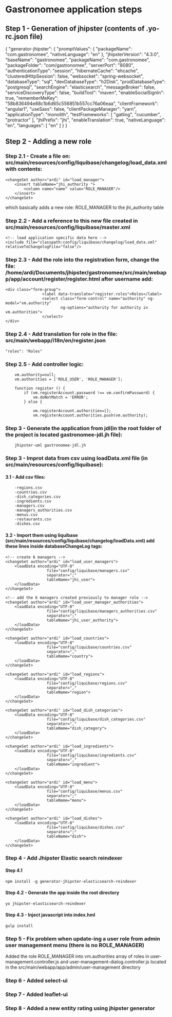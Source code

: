 # Gastronomee application steps

## Step 1 - Generation of jhipster (contents of .yo-rc.json file)

{
  "generator-jhipster": {
    "promptValues": {
      "packageName": "com.gastronomee",
      "nativeLanguage": "en"
    },
    "jhipsterVersion": "4.3.0",
    "baseName": "gastronomee",
    "packageName": "com.gastronomee",
    "packageFolder": "com/gastronomee",
    "serverPort": "8080",
    "authenticationType": "session",
    "hibernateCache": "ehcache",
    "clusteredHttpSession": false,
    "websocket": "spring-websocket",
    "databaseType": "sql",
    "devDatabaseType": "h2Disk",
    "prodDatabaseType": "postgresql",
    "searchEngine": "elasticsearch",
    "messageBroker": false,
    "serviceDiscoveryType": false,
    "buildTool": "maven",
    "enableSocialSignIn": true,
    "rememberMeKey": "58b836494e88c1b6d65c556851b557cc76a06eaa",
    "clientFramework": "angular1",
    "useSass": false,
    "clientPackageManager": "yarn",
    "applicationType": "monolith",
    "testFrameworks": [
      "gatling",
      "cucumber",
      "protractor"
    ],
    "jhiPrefix": "jhi",
    "enableTranslation": true,
    "nativeLanguage": "en",
    "languages": [
      "en"
    ]
  }
}

## Step 2 - Adding a new role 

### Step 2.1 - Create a file on: src/main/resources/config/liquibase/changelog/load_data.xml with contents:

<?xml version="1.0" encoding="utf-8"?>
<databaseChangeLog
    xmlns="http://www.liquibase.org/xml/ns/dbchangelog"
    xmlns:xsi="http://www.w3.org/2001/XMLSchema-instance"
    xsi:schemaLocation="http://www.liquibase.org/xml/ns/dbchangelog http://www.liquibase.org/xml/ns/dbchangelog/dbchangelog-3.5.xsd">

	<changeSet author="ardi" id="load_manager">
	    <insert tableName="jhi_authority ">
	        <column name="name" value="ROLE_MANAGER"/>
	    </insert>
	</changeSet>

</databaseChangeLog>


which basically adds a new role: ROLE_MANAGER to the jhi_authority table

### Step 2.2 - Add a reference to this new file created in src/main/resources/config/liquibase/master.xml 

    <!-- load application specific data here -->
    <include file="classpath:config/liquibase/changelog/load_data.xml" relativeToChangelogFile="false"/>
    

### Step 2.3 - Add the role into the registration form, change the file: /home/ardi/Documents/jhipster/gastronomee/src/main/webapp/app/account/register/register.html after username add:

    <div class="form-group">
		            <label data-translate="register.roles">Roles</label>
		            <select class="form-control" name="authority" ng-model="vm.authority"
		                    ng-options="authority for authority in vm.authorities">		               
		            </select>
	</div>


### Step 2.4 - Add translation for role in the file: src/main/webapp/i18n/en/register.json
	"roles": "Roles"

### Step 2.5 - Add controller logic:

        vm.authority=null;
        vm.authorities = ['ROLE_USER', 'ROLE_MANAGER'];
        
        function register () {
            if (vm.registerAccount.password !== vm.confirmPassword) {
                vm.doNotMatch = 'ERROR';
            } else {
            	
            	vm.registerAccount.authorities=[];
            	vm.registerAccount.authorities.push(vm.authority); 

### Step 3 - Generate the application from jdl(in the root folder of the project is located gastronomee-jdl.jh file):
		jhipster-uml gastronomee-jdl.jh
		
### Step 3 - Improt data from csv using loadData.xml file (in src/main/resources/config/liquibase):
#### 3.1 - Add csv files:
		-regions.csv
		-countries.csv
		-dish_categories.csv
		-ingredients.csv
		-managers.csv
		-managers_authorities.csv
		-menus.csv
		-restaurants.csv
		-dishes.csv
		
#### 3.2 - Import them using liquibase (src/main/resources/config/liquibase/changelog/loadData.xml) add these lines inside databaseChangeLog tags:
	<!-- create 6 managers -->
	<changeSet author="ardi" id="load_user_managers">
		<loadData encoding="UTF-8"
	                  file="config/liquibase/managers.csv"
	                  separator=";"
	                  tableName="jhi_user">
	    </loadData>
    </changeSet>
    
    <!-- add the 6 managers created previously to manager role -->
    <changeSet author="ardi" id="load_user_manager_authorities">
		<loadData encoding="UTF-8"
	                  file="config/liquibase/managers_authorities.csv"
	                  separator=";"
	                  tableName="jhi_user_authority">
	    </loadData>
    </changeSet>
	
	<changeSet author="ardi" id="load_countries">
		<loadData encoding="UTF-8"
	                  file="config/liquibase/countries.csv"
	                  separator=","
	                  tableName="country">
	    </loadData>
    </changeSet>
    
    <changeSet author="ardi" id="load_regions">
		<loadData encoding="UTF-8"
	                  file="config/liquibase/regions.csv"
	                  separator=","
	                  tableName="region">
	    </loadData>
    </changeSet>
    
    <changeSet author="ardi" id="load_dish_categories">
		<loadData encoding="UTF-8"
	                  file="config/liquibase/dish_categories.csv"
	                  separator=","
	                  tableName="dish_category">
	    </loadData>
    </changeSet>
    
    <changeSet author="ardi" id="load_ingredients">
		<loadData encoding="UTF-8"
	                  file="config/liquibase/ingredients.csv"
	                  separator=","
	                  tableName="ingredient">
	    </loadData>
    </changeSet>
    
   <changeSet author="ardi" id="load_restaurants">
		<loadData encoding="UTF-8"
	                  file="config/liquibase/restaurants.csv"
	                  separator=";"
	                  tableName="restaurant">
	    </loadData>
    </changeSet>
    
    <changeSet author="ardi" id="load_menu">
		<loadData encoding="UTF-8"
	                  file="config/liquibase/menus.csv"
	                  separator=";"
	                  tableName="menu">
	    </loadData>
    </changeSet>
    
    <changeSet author="ardi" id="load_dishes">
		<loadData encoding="UTF-8"
	                  file="config/liquibase/dishes.csv"
	                  separator=";"
	                  tableName="dish">
	    </loadData>
    </changeSet>
		
### Step 4  - Add Jhipster Elastic search reindexer  
#### Step 4.1
	npm install -g generator-jhipster-elasticsearch-reindexer
#### Step 4.2 - Generate the app inside the root directory
	yo jhipster-elasticsearch-reindexer
####  Step 4.3 - Inject javascript into index.hml
	gulp install

### Step 5 - Fix problem when update-ing a user role from admin user management menu (there is no ROLE_MANAGER)
Added the role ROLE_MANAGER into vm.authorities array of roles in user-management.controller.js and user-management-dialog.controller.js located in the src/main/webapp/app/admin/user-management directory

### Step 6 - Added select-ui

### Step 7 - Added leaflet-ui

### Step 8 - Added a new entity rating using jhipster generator 


